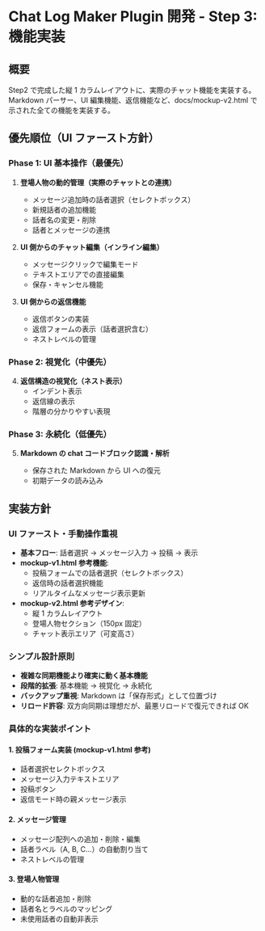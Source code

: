 # Chat Log Maker Plugin 開発 - Step 3: 機能実装

## 概要

Step2 で完成した縦 1 カラムレイアウトに、実際のチャット機能を実装する。Markdown パーサー、UI 編集機能、返信機能など、docs/mockup-v2.html で示された全ての機能を実装する。

## 優先順位（UI ファースト方針）

### Phase 1: UI 基本操作（最優先）

1. **登場人物の動的管理（実際のチャットとの連携）**

   - メッセージ追加時の話者選択（セレクトボックス）
   - 新規話者の追加機能
   - 話者名の変更・削除
   - 話者とメッセージの連携

2. **UI 側からのチャット編集（インライン編集）**

   - メッセージクリックで編集モード
   - テキストエリアでの直接編集
   - 保存・キャンセル機能

3. **UI 側からの返信機能**
   - 返信ボタンの実装
   - 返信フォームの表示（話者選択含む）
   - ネストレベルの管理

### Phase 2: 視覚化（中優先）

4. **返信構造の視覚化（ネスト表示）**
   - インデント表示
   - 返信線の表示
   - 階層の分かりやすい表現

### Phase 3: 永続化（低優先）

5. **Markdown の chat コードブロック認識・解析**

   - 保存された Markdown から UI への復元
   - 初期データの読み込み

## 実装方針

### UI ファースト・手動操作重視

- **基本フロー**: 話者選択 → メッセージ入力 → 投稿 → 表示
- **mockup-v1.html 参考機能**:
  - 投稿フォームでの話者選択（セレクトボックス）
  - 返信時の話者選択機能
  - リアルタイムなメッセージ表示更新
- **mockup-v2.html 参考デザイン**:
  - 縦 1 カラムレイアウト
  - 登場人物セクション（150px 固定）
  - チャット表示エリア（可変高さ）

### シンプル設計原則

- **複雑な同期機能より確実に動く基本機能**
- **段階的拡張**: 基本機能 → 視覚化 → 永続化
- **バックアップ重視**: Markdown は「保存形式」として位置づけ
- **リロード許容**: 双方向同期は理想だが、最悪リロードで復元できれば OK

### 具体的な実装ポイント

#### 1. 投稿フォーム実装 (mockup-v1.html 参考)

- 話者選択セレクトボックス
- メッセージ入力テキストエリア
- 投稿ボタン
- 返信モード時の親メッセージ表示

#### 2. メッセージ管理

- メッセージ配列への追加・削除・編集
- 話者ラベル（A, B, C...）の自動割り当て
- ネストレベルの管理

#### 3. 登場人物管理

- 動的な話者追加・削除
- 話者名とラベルのマッピング
- 未使用話者の自動非表示
